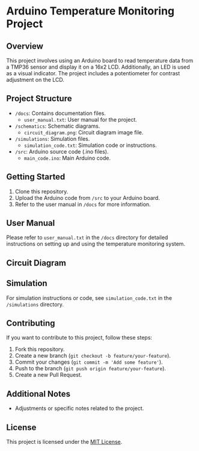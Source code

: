# Arduino Temperature Monitoring Project

## Overview
This project involves using an Arduino board to read temperature data from a TMP36 sensor and display it on a 16x2 LCD. Additionally, an LED is used as a visual indicator. The project includes a potentiometer for contrast adjustment on the LCD.

## Project Structure
- `/docs`: Contains documentation files.
  - `user_manual.txt`: User manual for the project.
- `/schematics`: Schematic diagrams.
  - `circuit_diagram.png`: Circuit diagram image file.
- `/simulations`: Simulation files.
  - `simulation_code.txt`: Simulation code or instructions.
- `/src`: Arduino source code (.ino files).
  - `main_code.ino`: Main Arduino code.

## Getting Started
1. Clone this repository.
2. Upload the Arduino code from `/src` to your Arduino board.
3. Refer to the user manual in `/docs` for more information.

## User Manual
Please refer to `user_manual.txt` in the `/docs` directory for detailed instructions on setting up and using the temperature monitoring system.

## Circuit Diagram


## Simulation
For simulation instructions or code, see `simulation_code.txt` in the `/simulations` directory.

## Contributing
If you want to contribute to this project, follow these steps:
1. Fork this repository.
2. Create a new branch (`git checkout -b feature/your-feature`).
3. Commit your changes (`git commit -m 'Add some feature'`).
4. Push to the branch (`git push origin feature/your-feature`).
5. Create a new Pull Request.

## Additional Notes
- Adjustments or specific notes related to the project.

## License
This project is licensed under the [MIT License](LICENSE).
